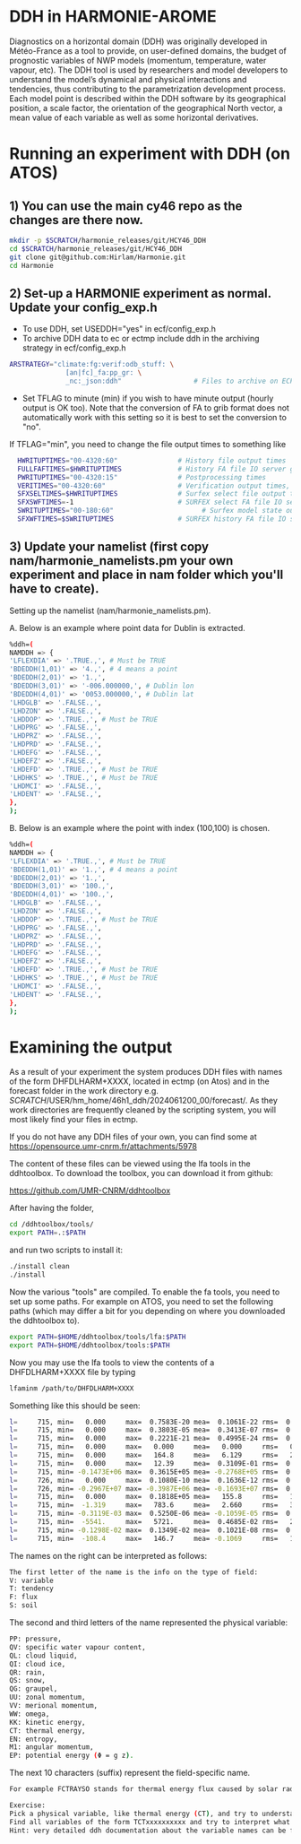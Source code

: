 # DDH in HARMONIE-AROME

Diagnostics on a horizontal domain (DDH) was originally developed in Météo-France as a tool to provide, on user-defined domains, 
the budget of prognostic variables of NWP models (momentum, temperature, water vapour, etc). The DDH tool is used by researchers 
and model developers to understand the model’s dynamical and physical interactions and tendencies, thus contributing to the 
parametrization development process. Each model point is described within the DDH software by its geographical position, 
a scale factor, the orientation of the geographical North vector, a mean value of each variable as well as some horizontal 
derivatives.

# Running an experiment with DDH (on ATOS)

## 1) You can use the main cy46 repo as the changes are there now.

```bash
mkdir -p $SCRATCH/harmonie_releases/git/HCY46_DDH
cd $SCRATCH/harmonie_releases/git/HCY46_DDH
git clone git@github.com:Hirlam/Harmonie.git
cd Harmonie
```
## 2) Set-up a HARMONIE experiment as normal. Update your config_exp.h

- To use DDH, set USEDDH="yes" in ecf/config_exp.h
- To archive DDH data to ec or ectmp include ddh in the archiving strategy in ecf/config_exp.h

```bash
ARSTRATEGY="climate:fg:verif:odb_stuff: \
              [an|fc]_fa:pp_gr: \
              _nc:_json:ddh"                  # Files to archive on ECFS, see above for syntax
```

- Set TFLAG to minute (min) if you wish to have minute output (hourly output is OK too). Note that the conversion of FA to grib format does not automatically work with this setting so it is best to set the conversion to "no".

If TFLAG="min", you need to change the file output times to something like
```bash
  HWRITUPTIMES="00-4320:60"               # History file output times
  FULLFAFTIMES=$HWRITUPTIMES              # History FA file IO server gather times
  PWRITUPTIMES="00-4320:15"               # Postprocessing times
  VERITIMES="00-4320:60"                  # Verification output times, may change PWRITUPTIMES
  SFXSELTIMES=$HWRITUPTIMES               # Surfex select file output times
  SFXSWFTIMES=-1                          # SURFEX select FA file IO server gathering times
  SWRITUPTIMES="00-180:60"                      # Surfex model state output times
  SFXWFTIMES=$SWRITUPTIMES                # SURFEX history FA file IO server gathering times
```
## 3) Update your namelist (first copy nam/harmonie_namelists.pm your own experiment and place in nam folder which you'll have to create).

Setting up the namelist (nam/harmonie_namelists.pm).

A. Below is an example where point data for Dublin is extracted.
```bash
%ddh=(
NAMDDH => {
'LFLEXDIA' => '.TRUE.,', # Must be TRUE
'BDEDDH(1,01)' => '4.,', # 4 means a point
'BDEDDH(2,01)' => '1.,',
'BDEDDH(3,01)' => '-006.000000,', # Dublin lon
'BDEDDH(4,01)' => '0053.000000,', # Dublin lat
'LHDGLB' => '.FALSE.,',
'LHDZON' => '.FALSE.,',
'LHDDOP' => '.TRUE.,', # Must be TRUE
'LHDPRG' => '.FALSE.,',
'LHDPRZ' => '.FALSE.,',
'LHDPRD' => '.FALSE.,',
'LHDEFG' => '.FALSE.,',
'LHDEFZ' => '.FALSE.,',
'LHDEFD' => '.TRUE.,', # Must be TRUE
'LHDHKS' => '.TRUE.,', # Must be TRUE
'LHDMCI' => '.FALSE.,',
'LHDENT' => '.FALSE.,',
},
);
```
B. Below is an example where the point with index (100,100) is chosen.
```bash
%ddh=(
NAMDDH => {
'LFLEXDIA' => '.TRUE.,', # Must be TRUE
'BDEDDH(1,01)' => '1.,', # 4 means a point
'BDEDDH(2,01)' => '1.,',
'BDEDDH(3,01)' => '100.,', 
'BDEDDH(4,01)' => '100.,',
'LHDGLB' => '.FALSE.,',
'LHDZON' => '.FALSE.,',
'LHDDOP' => '.TRUE.,', # Must be TRUE
'LHDPRG' => '.FALSE.,',
'LHDPRZ' => '.FALSE.,',
'LHDPRD' => '.FALSE.,',
'LHDEFG' => '.FALSE.,',
'LHDEFZ' => '.FALSE.,',
'LHDEFD' => '.TRUE.,', # Must be TRUE
'LHDHKS' => '.TRUE.,', # Must be TRUE
'LHDMCI' => '.FALSE.,',
'LHDENT' => '.FALSE.,',
},
);
```
# Examining the output

As a result of your experiment the system produces DDH files with names of the form DHFDLHARM+XXXX, located in ectmp (on Atos) and in the forecast folder in the work directory e.g. $SCRATCH/$USER/hm_home/46h1_ddh/2024061200_00/forecast/.
As they work directories are frequently cleaned by the scripting system, you will most likely find your files in ectmp.

If you do not have any DDH files of your own, you can find some at https://opensource.umr-cnrm.fr/attachments/5978

The content of these files can be viewed using the lfa tools in the ddhtoolbox. To download the toolbox, you can download it from github:

https://github.com/UMR-CNRM/ddhtoolbox

After having the folder,

```bash
cd /ddhtoolbox/tools/
export PATH=.:$PATH
```

and run two scripts to install it:

```bash
./install clean
./install
```

Now the various "tools" are compiled. To enable the fa tools, you need to set up some paths. For example on ATOS, you need to set the following paths (which may differ a bit for you depending on where you downloaded the ddhtoolbox to).

```bash
export PATH=$HOME/ddhtoolbox/tools/lfa:$PATH
export PATH=$HOME/ddhtoolbox/tools:$PATH
```

Now you may use the lfa tools to view the contents of a DHFDLHARM+XXXX file by typing

```bash
lfaminm /path/to/DHFDLHARM+XXXX
```

Something like this should be seen:

```bash
l=     715, min=   0.000     max=  0.7583E-20 mea=  0.1061E-22 rms=  0.2836E-21|R4| TQRADJU
l=     715, min=   0.000     max=  0.3803E-05 mea=  0.3413E-07 rms=  0.2528E-06|R4| TQIADJU
l=     715, min=   0.000     max=  0.2221E-21 mea=  0.4995E-24 rms=  0.9278E-23|R4| TQSADJU
l=     715, min=   0.000     max=   0.000     mea=   0.000     rms=   0.000    |R4| TQGADJU
l=     715, min=   0.000     max=   164.8     mea=   6.129     rms=   27.53    |R4| VNT1
l=     715, min=   0.000     max=   12.39     mea=  0.3109E-01 rms=  0.4998    |R4| VNT0
l=     715, min= -0.1473E+06 max=  0.3615E+05 mea= -0.2768E+05 rms=  0.3256E+05|R4| TCTRAD
l=     726, min=   0.000     max=  0.1080E-10 mea=  0.1636E-12 rms=  0.1329E-11|R4| FCTRAYSO
l=     726, min= -0.2967E+07 max= -0.3987E+06 mea= -0.1693E+07 rms=  0.1804E+07|R4| FCTRAYTH
l=     715, min=   0.000     max=  0.1818E+05 mea=   155.8     rms=   1272.    |R4| TKESHEAR
l=     715, min=  -1.319     max=   783.6     mea=   2.660     rms=   38.88    |R4| TCTUP
l=     715, min= -0.3119E-03 max=  0.5250E-06 mea= -0.1059E-05 rms=  0.1547E-04|R4| TQVUP
l=     715, min=  -5541.     max=   5721.     mea=  0.4685E-02 rms=   297.9    |R4| TCTSCONV
l=     715, min= -0.1298E-02 max=  0.1349E-02 mea=  0.1021E-08 rms=  0.7002E-04|R4| TQVSCONV
l=     715, min=  -108.4     max=   146.7     mea= -0.1069     rms=   10.04    |R4| TUUVTUR
```

The names on the right can be interpreted as follows:

```bash
The first letter of the name is the info on the type of field:
V: variable 
T: tendency 
F: flux 
S: soil
```

The second and third letters of the name represented the physical variable:
```bash
PP: pressure,
QV: specific water vapour content,
QL: cloud liquid,
QI: cloud ice,
QR: rain,
QS: snow,
QG: graupel,
UU: zonal momentum,
VV: merional momentum,
WW: omega,
KK: kinetic energy,
CT: thermal energy,
EN: entropy,
M1: angular momentum,
EP: potential energy (Φ = g z).
```

The next 10 characters (suffix) represent the field-specific name.

```bash
For example FCTRAYSO stands for thermal energy flux caused by solar radiation (i.e. F=Flux, CT= thermal energy, RAYSO=Solar radiation)
```
```bash
Exercise: 
Pick a physical variable, like thermal energy (CT), and try to understand which tendency components affect it. 
Find all variables of the form TCTxxxxxxxxxx and try to interpret what they mean.
Hint: very detailed ddh documentation about the variable names can be found at /path/to/ddhtoolbox/documentation/ddh.pdf. It should solve most of the problems you will ever face with ddh.
```


